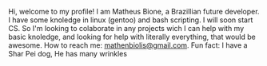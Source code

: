 Hi, welcome to my profile!
I am Matheus Bione, a Brazillian future developer. I have some knoledge in linux (gentoo) and bash scripting. I will soon start CS.
So I'm looking to colaborate in any projects wich I can help with my basic knoledge, and  looking for help with literally everything, that would be awesome.
How to reach me: mathenbiolis@gmail.com. Fun fact: I have a Shar Pei dog, He has many wrinkles 


